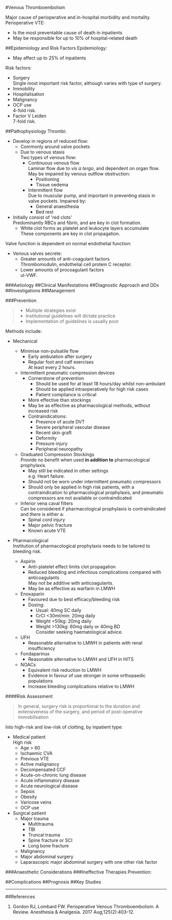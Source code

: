 #Venous Thromboembolism

Major cause of perioperative and in-hospital morbidity and mortality. Perioperative VTE:
* Is the most preventable cause of death in inpatients
* May be responsible for up to 10% of hospital-related death


##Epidemiology and Risk Factors
Epidemiology:
* May affect up to 25% of inpatients

Risk factors:
* Surgery  
Single most important risk factor, although varies with type of surgery.
* Immobility
* Hospitalisation
* Malignancy
* OCP use  
4-fold risk.
* Factor V Leiden  
7-fold risk.

##Pathophysiology
Thrombi:
* Develop in regions of reduced flow:
	* Commonly around valve pockets
	* Due to venous stasis  
	Two types of venous flow:
		* Continuous venous flow  
		Laminar flow due to *vis a tergo*, and dependent on organ flow. May be impaired by venous outflow obstruction:
			* Positioning
			* Tissue oedema
		* Intermittent flow  
		Due to muscular pump, and important in preventing stasis in valve pockets. Impaired by:
			* General anaesthesia
			* Bed rest
* Initially consist of 'red clots'  
Predominantly RBCs and fibrin, and are key in clot formation.
	* White clot forms as platelet and leukocyte layers accumulate  
	These components are key in clot propagation.


Valve function is dependent on normal endothelial function:
* Venous valves secrete:
	* Greater amounts of anti-coagulant factors  
	Thrombomodulin, endothelial cell protein C receptor.
	* Lower amounts of procoagulant factors  
	ul-VWF.

###Aetiology
##Clinical Manifestations
##Diagnostic Approach and DDx
##Investigations
##Management


###Prevention
> * Multiple strategies exist
> * Institutional guidelines will dictate practice
> * Implementation of guidelines is usually poor

Methods include:
* Mechanical
	* Minimise non-pulsatile flow
		* Early ambulation after surgery
		* Regular foot and calf exercises  
		At least every 2 hours.
	* Intermittent pneumatic compression devices
		* Cornerstone of prevention
			* Should be used for at least 18 hours/day whilst non-ambulant
			* Should be applied intraoperatively for high risk cases
			* Patient compliance is critical
		* More effective than stockings
		* May be as effective as pharmacological methods, without increased risk
		* Contraindications:
			* Presence of acute DVT
			* Severe peripheral vascular disease
			* Recent skin graft
			* Deformity
			* Pressure injury
			* Peripheral neuropathy
	* Graduated Compression Stockings  
	Provide no benefit when used **in addition to** pharmacological prophylaxis.
		* May still be indicated in other settings  
		e.g. Heart failure.
		* Should not be worn under intermittent pneumatic compressors
		* Should only be applied in high risk patients, with a contraindication to pharmacological prophylaxis, and pneumatic compressors are not available or contraindicated
	* Inferior vena caval filters  
	Can be considered if pharmacological prophylaxis is contraindicated and there is either a:
		* Spinal cord injury
		* Major pelvic fracture
		* Known acute VTE



* Pharmacological  
Institution of pharmacological prophylaxis needs to be tailored to bleeding risk.
	* Aspirin
		* Anti-platelet effect limits clot propagation
		* Reduced bleeding and infectious complications compared with anticoagulants  
		May not be additive with anticoagulants.
		* May be as effective as warfarin in LMWH
	* Enoxaparin
		* Favoured due to best efficacy/bleeding risk
		* Dosing:
			* Usual: 40mg SC daily
			* CrCl <30ml/min: 20mg daily
			* Weight <50kg: 20mg daily
			* Weight >130kg: 60mg daily or 40mg BD  
			Consider seeking haematological advice.
	* UFH
		* Reasonable alternative to LMWH in patients with renal insufficiency
	* Fondaparinux
		* Reasonable alternative to LMWH and UFH in HITS
	* NOACs
		* Equivalent risk reduction to LMWH
		* Evidence in favour of use stronger in some orthopaedic populations
		* Increase bleeding complications relative to LMWH


####Risk Assessment
> In general, surgery risk is proportional to the duration and extensiveness of the surgery, and period of post-operative immobilisation

Into high-risk and low-risk of clotting, by inpatient type:
* Medical patient  
High risk
	* Age > 60
	* Ischaemic CVA
	* Previous VTE
	* Active malignancy
	* Decompensated CCF
	* Acute-on-chronic lung disease
	* Acute inflammatory disease
	* Acute neurological disease
	* Sepsis
	* Obesity
	* Varicose veins
	* OCP use
* Surgical patient
	* Major trauma
		* Multitrauma
		* TBI
		* Truncal trauma
		* Spine fracture or SCI
		* Long bone fracture
	* Malignancy
	* Major abdominal surgery
	* Laparascopic major abdominal surgery with one other risk factor


###Anaesthetic Considerations
###Ineffective Therapies
Prevention:

##Complications
##Prognosis
##Key Studies

---
##References
1. Gordon RJ, Lombard FW. Perioperative Venous Thromboembolism: A Review. Anesthesia & Analgesia. 2017 Aug;125(2):403–12. 
